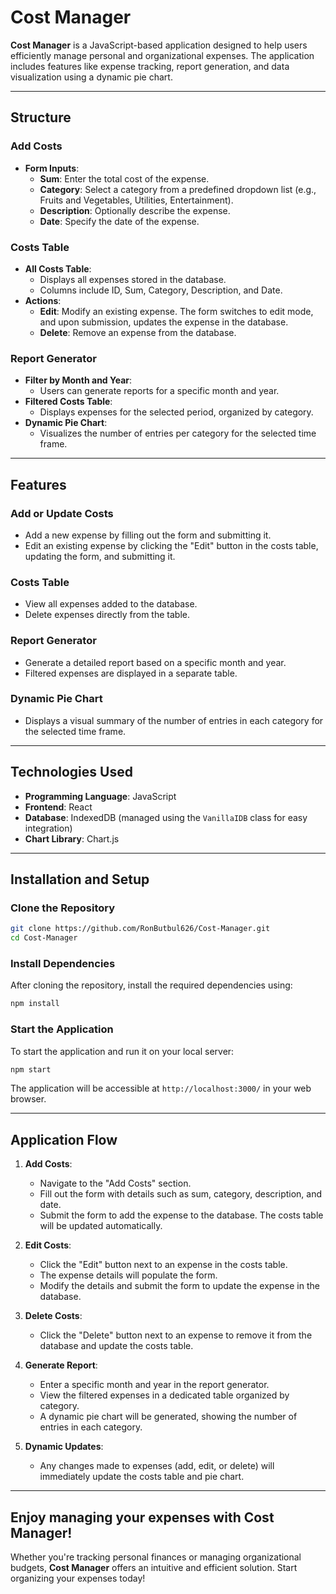 # Cost Manager

**Cost Manager** is a JavaScript-based application designed to help users efficiently manage personal and organizational expenses. The application includes features like expense tracking, report generation, and data visualization using a dynamic pie chart.

---

## Structure

### Add Costs
- **Form Inputs**:
  - **Sum**: Enter the total cost of the expense.
  - **Category**: Select a category from a predefined dropdown list (e.g., Fruits and Vegetables, Utilities, Entertainment).
  - **Description**: Optionally describe the expense.
  - **Date**: Specify the date of the expense.

### Costs Table
- **All Costs Table**:
  - Displays all expenses stored in the database.
  - Columns include ID, Sum, Category, Description, and Date.
- **Actions**:
  - **Edit**: Modify an existing expense. The form switches to edit mode, and upon submission, updates the expense in the database.
  - **Delete**: Remove an expense from the database.

### Report Generator
- **Filter by Month and Year**:
  - Users can generate reports for a specific month and year.
- **Filtered Costs Table**:
  - Displays expenses for the selected period, organized by category.
- **Dynamic Pie Chart**:
  - Visualizes the number of entries per category for the selected time frame.

---

## Features

### Add or Update Costs
- Add a new expense by filling out the form and submitting it.
- Edit an existing expense by clicking the "Edit" button in the costs table, updating the form, and submitting it.

### Costs Table
- View all expenses added to the database.
- Delete expenses directly from the table.

### Report Generator
- Generate a detailed report based on a specific month and year.
- Filtered expenses are displayed in a separate table.

### Dynamic Pie Chart
- Displays a visual summary of the number of entries in each category for the selected time frame.

---

## Technologies Used

- **Programming Language**: JavaScript
- **Frontend**: React
- **Database**: IndexedDB (managed using the `VanillaIDB` class for easy integration)
- **Chart Library**: Chart.js

---

## Installation and Setup

### Clone the Repository
```bash
git clone https://github.com/RonButbul626/Cost-Manager.git
cd Cost-Manager
```

### Install Dependencies
After cloning the repository, install the required dependencies using:
```bash
npm install
```

### Start the Application
To start the application and run it on your local server:
```bash
npm start
```

The application will be accessible at `http://localhost:3000/` in your web browser.

---

## Application Flow

1. **Add Costs**:
   - Navigate to the "Add Costs" section.
   - Fill out the form with details such as sum, category, description, and date.
   - Submit the form to add the expense to the database. The costs table will be updated automatically.

2. **Edit Costs**:
   - Click the "Edit" button next to an expense in the costs table.
   - The expense details will populate the form.
   - Modify the details and submit the form to update the expense in the database.

3. **Delete Costs**:
   - Click the "Delete" button next to an expense to remove it from the database and update the costs table.

4. **Generate Report**:
   - Enter a specific month and year in the report generator.
   - View the filtered expenses in a dedicated table organized by category.
   - A dynamic pie chart will be generated, showing the number of entries in each category.

5. **Dynamic Updates**:
   - Any changes made to expenses (add, edit, or delete) will immediately update the costs table and pie chart.

---

## Enjoy managing your expenses with Cost Manager!
Whether you're tracking personal finances or managing organizational budgets, **Cost Manager** offers an intuitive and efficient solution. Start organizing your expenses today!

